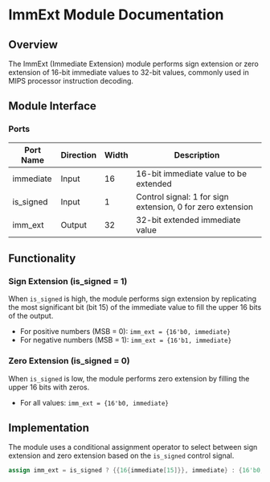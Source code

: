 # ImmExt Module Documentation

## Overview
The ImmExt (Immediate Extension) module performs sign extension or zero extension of 16-bit immediate values to 32-bit values, commonly used in MIPS processor instruction decoding.

## Module Interface

### Ports
| Port Name  | Direction | Width | Description |
|------------|-----------|-------|-------------|
| immediate  | Input     | 16    | 16-bit immediate value to be extended |
| is_signed  | Input     | 1     | Control signal: 1 for sign extension, 0 for zero extension |
| imm_ext    | Output    | 32    | 32-bit extended immediate value |

## Functionality

### Sign Extension (is_signed = 1)
When `is_signed` is high, the module performs sign extension by replicating the most significant bit (bit 15) of the immediate value to fill the upper 16 bits of the output.

- For positive numbers (MSB = 0): `imm_ext = {16'b0, immediate}`
- For negative numbers (MSB = 1): `imm_ext = {16'b1, immediate}`

### Zero Extension (is_signed = 0)
When `is_signed` is low, the module performs zero extension by filling the upper 16 bits with zeros.

- For all values: `imm_ext = {16'b0, immediate}`

## Implementation
The module uses a conditional assignment operator to select between sign extension and zero extension based on the `is_signed` control signal.

```verilog
assign imm_ext = is_signed ? {{16{immediate[15]}}, immediate} : {16'b0, immediate};
```
